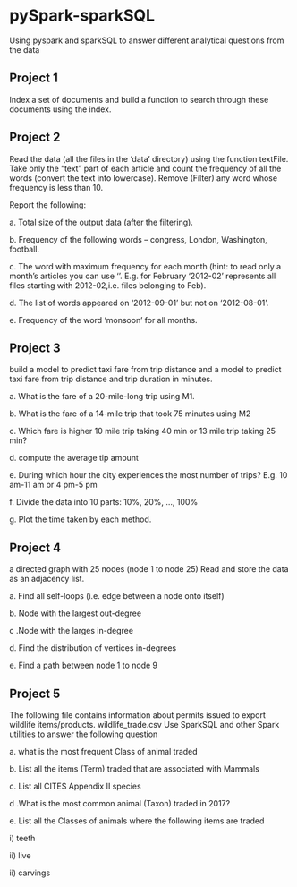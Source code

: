 # pySpark-sparkSQL
Using pyspark and sparkSQL to answer different analytical questions from the data 

## Project 1

Index a set of documents and build a function to search through these documents using the index.

## Project 2
Read the data (all the files in the ‘data’ directory) using the function textFile. Take only the “text” part of each article and count the frequency of all the words (convert the text into lowercase). Remove (Filter) any word whose frequency is less than 10.

Report the following:

a. Total size of the output data (after the filtering).                    

b. Frequency of the following words – congress, London, Washington, football.                 

c. The word with maximum frequency for each month (hint: to read only a month’s articles you can use ‘’. E.g. for February ‘2012-02’ represents all files starting with 2012-02,i.e. files belonging to Feb).           

d. The list of words appeared on ‘2012-09-01’ but not on ‘2012-08-01’.            

e. Frequency of the word ‘monsoon’ for all months.


## Project 3

build a model to predict taxi fare from trip distance and a model to predict taxi fare from trip distance and trip duration in minutes.

a. What is the fare of a 20-mile-long trip using M1.                                

b. What is the fare of a 14-mile trip that took 75 minutes using M2                   

c. Which fare is higher 10 mile trip taking 40 min or 13 mile trip taking 25 min?               

d. compute the average tip amount               

e. During which hour the city experiences the most number of trips? E.g. 10 am-11 am or 4 pm-5 pm               

f. Divide the data into 10 parts: 10%, 20%, …, 100%           

g. Plot the time taken by each method.             

## Project 4 
a directed graph with 25 nodes (node 1 to node 25) Read and store the data as an adjacency list.

a. Find all self-loops (i.e. edge between a node onto itself)

b. Node with the largest out-degree

c .Node with the larges in-degree

d. Find the distribution of vertices in-degrees

e. Find a path between node 1 to node 9 

## Project 5

The following file contains information about permits issued to export wildlife items/products. wildlife_trade.csv Use SparkSQL and other Spark utilities to answer the following question

a. what is the most frequent Class of animal traded

b. List all the items (Term) traded that are associated with Mammals

c. List all CITES Appendix II species

d .What is the most common animal (Taxon) traded in 2017?

e. List all the Classes of animals where the following items are traded

i) teeth

ii) live

ii) carvings
